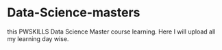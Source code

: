 # Data-Science-masters
this PWSKILLS Data Science Master course learning. Here I will upload all my learning day wise.
